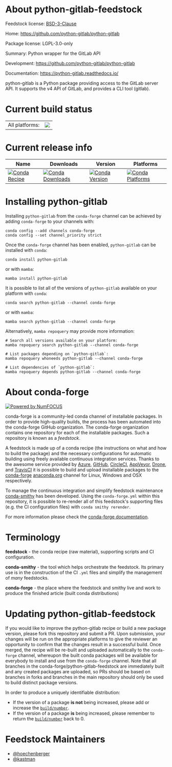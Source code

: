 About python-gitlab-feedstock
=============================

Feedstock license: [BSD-3-Clause](https://github.com/conda-forge/python-gitlab-feedstock/blob/main/LICENSE.txt)

Home: https://github.com/python-gitlab/python-gitlab

Package license: LGPL-3.0-only

Summary: Python wrapper for the GitLab API

Development: https://github.com/python-gitlab/python-gitlab

Documentation: https://python-gitlab.readthedocs.io/

python-gitlab is a Python package providing access to the GitLab
server API. It supports the v4 API of GitLab, and provides a CLI
tool (gitlab).


Current build status
====================


<table><tr><td>All platforms:</td>
    <td>
      <a href="https://dev.azure.com/conda-forge/feedstock-builds/_build/latest?definitionId=2445&branchName=main">
        <img src="https://dev.azure.com/conda-forge/feedstock-builds/_apis/build/status/python-gitlab-feedstock?branchName=main">
      </a>
    </td>
  </tr>
</table>

Current release info
====================

| Name | Downloads | Version | Platforms |
| --- | --- | --- | --- |
| [![Conda Recipe](https://img.shields.io/badge/recipe-python--gitlab-green.svg)](https://anaconda.org/conda-forge/python-gitlab) | [![Conda Downloads](https://img.shields.io/conda/dn/conda-forge/python-gitlab.svg)](https://anaconda.org/conda-forge/python-gitlab) | [![Conda Version](https://img.shields.io/conda/vn/conda-forge/python-gitlab.svg)](https://anaconda.org/conda-forge/python-gitlab) | [![Conda Platforms](https://img.shields.io/conda/pn/conda-forge/python-gitlab.svg)](https://anaconda.org/conda-forge/python-gitlab) |

Installing python-gitlab
========================

Installing `python-gitlab` from the `conda-forge` channel can be achieved by adding `conda-forge` to your channels with:

```
conda config --add channels conda-forge
conda config --set channel_priority strict
```

Once the `conda-forge` channel has been enabled, `python-gitlab` can be installed with `conda`:

```
conda install python-gitlab
```

or with `mamba`:

```
mamba install python-gitlab
```

It is possible to list all of the versions of `python-gitlab` available on your platform with `conda`:

```
conda search python-gitlab --channel conda-forge
```

or with `mamba`:

```
mamba search python-gitlab --channel conda-forge
```

Alternatively, `mamba repoquery` may provide more information:

```
# Search all versions available on your platform:
mamba repoquery search python-gitlab --channel conda-forge

# List packages depending on `python-gitlab`:
mamba repoquery whoneeds python-gitlab --channel conda-forge

# List dependencies of `python-gitlab`:
mamba repoquery depends python-gitlab --channel conda-forge
```


About conda-forge
=================

[![Powered by
NumFOCUS](https://img.shields.io/badge/powered%20by-NumFOCUS-orange.svg?style=flat&colorA=E1523D&colorB=007D8A)](https://numfocus.org)

conda-forge is a community-led conda channel of installable packages.
In order to provide high-quality builds, the process has been automated into the
conda-forge GitHub organization. The conda-forge organization contains one repository
for each of the installable packages. Such a repository is known as a *feedstock*.

A feedstock is made up of a conda recipe (the instructions on what and how to build
the package) and the necessary configurations for automatic building using freely
available continuous integration services. Thanks to the awesome service provided by
[Azure](https://azure.microsoft.com/en-us/services/devops/), [GitHub](https://github.com/),
[CircleCI](https://circleci.com/), [AppVeyor](https://www.appveyor.com/),
[Drone](https://cloud.drone.io/welcome), and [TravisCI](https://travis-ci.com/)
it is possible to build and upload installable packages to the
[conda-forge](https://anaconda.org/conda-forge) [anaconda.org](https://anaconda.org/)
channel for Linux, Windows and OSX respectively.

To manage the continuous integration and simplify feedstock maintenance
[conda-smithy](https://github.com/conda-forge/conda-smithy) has been developed.
Using the ``conda-forge.yml`` within this repository, it is possible to re-render all of
this feedstock's supporting files (e.g. the CI configuration files) with ``conda smithy rerender``.

For more information please check the [conda-forge documentation](https://conda-forge.org/docs/).

Terminology
===========

**feedstock** - the conda recipe (raw material), supporting scripts and CI configuration.

**conda-smithy** - the tool which helps orchestrate the feedstock.
                   Its primary use is in the construction of the CI ``.yml`` files
                   and simplify the management of *many* feedstocks.

**conda-forge** - the place where the feedstock and smithy live and work to
                  produce the finished article (built conda distributions)


Updating python-gitlab-feedstock
================================

If you would like to improve the python-gitlab recipe or build a new
package version, please fork this repository and submit a PR. Upon submission,
your changes will be run on the appropriate platforms to give the reviewer an
opportunity to confirm that the changes result in a successful build. Once
merged, the recipe will be re-built and uploaded automatically to the
`conda-forge` channel, whereupon the built conda packages will be available for
everybody to install and use from the `conda-forge` channel.
Note that all branches in the conda-forge/python-gitlab-feedstock are
immediately built and any created packages are uploaded, so PRs should be based
on branches in forks and branches in the main repository should only be used to
build distinct package versions.

In order to produce a uniquely identifiable distribution:
 * If the version of a package **is not** being increased, please add or increase
   the [``build/number``](https://docs.conda.io/projects/conda-build/en/latest/resources/define-metadata.html#build-number-and-string).
 * If the version of a package **is** being increased, please remember to return
   the [``build/number``](https://docs.conda.io/projects/conda-build/en/latest/resources/define-metadata.html#build-number-and-string)
   back to 0.

Feedstock Maintainers
=====================

* [@hoechenberger](https://github.com/hoechenberger/)
* [@kastman](https://github.com/kastman/)

